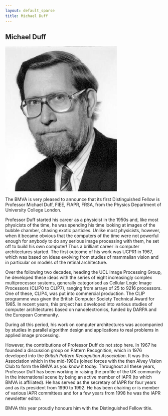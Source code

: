 ```yaml
---
layout: default_sparse
title: Michael Duff
---
```


## Michael Duff

![Michael Duff](2000-duff.jpg "Michael Duff")

The BMVA is very pleased to announce that its first Distinguished Fellow is
Professor Michael Duff, FIEE, FIAPR, FRSA, from the Physics Department of
University College London.

Professor Duff started his career as a physicist in the 1950s and, like most
physicists of the time, he was spending his time looking at images of the
bubble chamber, chasing exotic particles. Unlike most physicists, however,
when it became obvious that the computers of the time were not powerful enough
for anybody to do any serious image processing with them, he set off to build
his own computer! Thus a brilliant career in computer architectures
started. The first outcome of his work was UCPR1 in 1967, which was based on
ideas evolving from studies of mammalian vision and in particular on models of
the retinal architecture.

Over the following two decades, heading the UCL Image Processing Group, he
developed these ideas with the series of eight increasingly complex
multiprocessor systems, generally categorised as Cellular Logic Image
Processors (CLIP0 to CLIP7), ranging from arrays of 25 to 9216 processors. One
of these, CLIP4, was put into commercial production. The CLIP programme was
given the British Computer Society Technical Award for 1985. In recent years,
this project has developed into various studies of computer architectures
based on nanoelectronics, funded by DARPA and the European Community.

During all this period, his work on computer architectures was accompanied by
studies in parallel algorithm design and applications to real problems in
applied image processing.

However, the contributions of Professor Duff do not stop here. In 1967 he
founded a discussion group on Pattern Recognition, which in 1976 developed
into the _British Pattern Recognition Association_. It was this Association
which in the mid-1980s joined forces with the then Alvey Vision Club to form
the BMVA as you know it today. Throughout all these years, Professor Duff has
been working in raising the profile of the UK community in the international
scene by being an active member of IAPR (to which BMVA is affiliated). He has
served as the secretary of IAPR for four years and as its president from 1990
to 1992. He has been chairing or is member of various IAPR committees and for
a few years from 1998 he was the IAPR newsletter editor.

BMVA this year proudly honours him with the Distinguished Fellow title.
